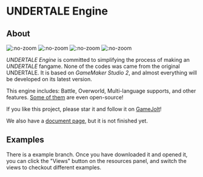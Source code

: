 # UNDERTALE Engine
## About
![](https://img.shields.io/github/release-pre/TML233/undertale_engine.svg?style=flat-square ":no-zoom")
![](https://img.shields.io/github/stars/TML233/undertale_engine.svg?style=flat-square ":no-zoom")
![](https://img.shields.io/github/license/TML233/undertale_engine.svg?style=flat-square ":no-zoom")
![](https://img.shields.io/github/languages/top/TML233/undertale_engine.svg?style=flat-square ":no-zoom")

_UNDERTALE Engine_ is committed to simplifying the process of making an _UNDERTALE_ fangame.
None of the codes was came from the original UNDERTALE.
It is based on _GameMaker Studio 2_, and almost everything will be developed on its latest version.

This engine includes: Battle, Overworld, Multi-language supports, and other features. [Some of them](https://github.com/TML233/gmu_console) are even open-source!

If you like this project, please star it and follow it on [GameJolt](https://gamejolt.com/games/undertale_engine/378055)!

We also have a [document page](https://tml233.github.io/undertale_engine/#/), but it is not finished yet.

## Examples
There is a example branch. Once you have downloaded it and opened it, you can click the "Views" button on the resources panel, and switch the views to checkout different examples.